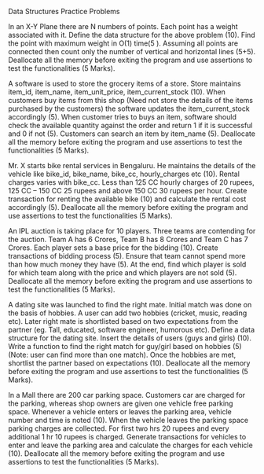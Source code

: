 Data Structures Practice Problems

In an X-Y Plane there are N numbers of points. Each point has a weight associated with it. Define the data structure for the above problem (10). Find the point with maximum weight in O(1) time(5 ). Assuming all points are connected then count only the number of vertical and horizontal lines (5+5). Deallocate all the memory before exiting the program and use assertions to test the functionalities (5 Marks). 

A software is used to store the grocery items of a store. Store maintains item_id, item_name, item_unit_price, item_current_stock (10). When customers buy items from this shop (Need not store the details of the items purchased by the customers) the software updates the item_current_stock accordingly (5). When customer tries to buys an item, software should check the available quantity against the order and return 1 if it is successful and 0 if not (5). Customers can search an item by item_name (5). Deallocate all the memory before exiting the program and use assertions to test the functionalities (5 Marks). 

Mr. X starts bike rental services in Bengaluru. He maintains the details of the vehicle like bike_id, bike_name, bike_cc, hourly_charges etc (10). Rental charges varies with bike_cc. Less than 125 CC hourly charges of 20 rupees, 125 CC – 150 CC 25 rupees and above 150 CC 30 rupees per hour. Create transaction for renting the available bike (10) and calculate the rental cost accordingly (5). Deallocate all the memory before exiting the program and use assertions to test the functionalities (5 Marks).

An IPL auction is taking place for 10 players. Three teams are contending for the auction. Team A has 6 Crores, Team B has 8 Crores and Team C has 7 Crores. Each player sets a base price for the bidding (10). Create transactions of bidding process (5). Ensure that team cannot spend more than how much money they have (5). At the end, find which player is sold for which team along with the price and which players are not sold (5). Deallocate all the memory before exiting the program and use assertions to test the functionalities (5 Marks).

A dating site was launched to find the right mate. Initial match was done on the basis of hobbies. A user can add two hobbies (cricket, music, reading etc). Later right mate is shortlisted based on two expectations from the partner (eg. Tall, educated, software engineer, humorous etc). Define a data structure for the dating site. Insert the details of users (guys and girls) (10). Write a function to find the right match for guy/girl based on hobbies (5) (Note: user can find more than one match). Once the hobbies are met, shortlist the partner based on expectations (10). Deallocate all the memory before exiting the program and use assertions to test the functionalities (5 Marks).

In a Mall there are 200 car parking space. Customers car are charged for the parking, whereas shop owners are given one vehicle free parking space. Whenever a vehicle enters or leaves the parking area, vehicle number and time is noted (10). When the vehicle leaves the parking space parking charges are collected. For first two hrs 20 rupees and every additional 1 hr 10 rupees is charged. Generate transactions for vehicles to enter and leave the parking area and calculate the charges for each vehicle (10). Deallocate all the memory before exiting the program and use assertions to test the functionalities (5 Marks).

